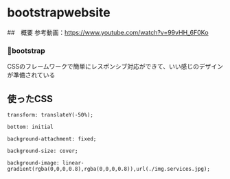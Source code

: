 # bootstrapwebsite

##　概要
参考動画：https://www.youtube.com/watch?v=99vHH_6F0Ko  

### bootstrap
CSSのフレームワークで簡単にレスポンシブ対応ができて、いい感じのデザインが準備されている

## 使ったCSS

```
transform: translateY(-50%);
```

```
bottom: initial
```

```
background-attachment: fixed;
```

```
background-size: cover;
```

```
background-image: linear-gradient(rgba(0,0,0,0.8),rgba(0,0,0,0.8)),url(./img.services.jpg);
```
